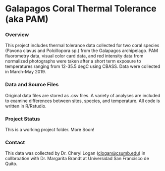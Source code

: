 
# Galapagos Coral Thermal Tolerance (aka PAM)

### Overview

This project includes thermal tolerance data collected for two coral species (Pavona clavus and Polcillopora sp.) from the Galapagos archipelago. PAM fluorometry data, visual color card data, and red intensity data from normalized photographs were taken after a short term exposure to temperatures ranging from 12-35.5 degC using CBASS. Data were collected in March-May 2019.

### Data and Source Files

Original data files are stored as .csv files. A variety of analyses are included to examine differences between sites, species, and temperature. All code is written in R/Rstudio. 

### Project Status

This is a working project folder. More Soon!

### Contact

This data was collected by Dr. Cheryl Logan (clogan@csumb.edu) in collbroation with Dr. Margarita Brandt at Universidad San Francisco de Quito.
